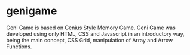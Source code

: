 # genigame
Geni Game is based on Genius Style Memory Game.
Geni Game was developed using only HTML, CSS and Javascript in an introductory way, being the main concept, CSS Grid, manipulation of Array and Arrow Functions.
